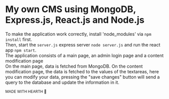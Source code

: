 # My own CMS using MongoDB, Express.js, React.js and Node.js
To make the application work correctly, install 'node_modules' via `npm install` first.<br>
Then, start the `server.js` express server `node server.js` and run the react app `npm start`.<br>
The application consists of a main page, an admin login page and a content modification page <br>
On the main page, data is fetched from MongoDB.
On the content modification page, the data is fetched to the values ​​of the textareas, here you can modify your data, pressing the "save changes" button will send a query to the database and update the information in it.

<sub>MADE WITH HEARTH 🖤</sub>
